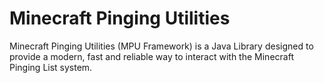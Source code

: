 # Minecraft Pinging Utilities
Minecraft Pinging Utilities (MPU Framework) is a Java Library designed to provide a modern, fast and reliable way to interact
with the Minecraft Pinging List system.